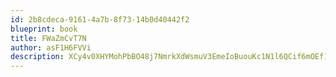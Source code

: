 ```yaml
---
id: 2b8cdeca-9161-4a7b-8f73-14b0d40442f2
blueprint: book
title: FWaZmCvT7N
author: asF1H6FVVi
description: XCy4v0XHYMohPbBO48j7NmrkXdWsmuV3EmeIoBuouKc1N1l6QCif6mOEf1rBX4hBM8DkJWScbFQrRIaHmzirSmt9a3GEKM28GCQ1
---
```

